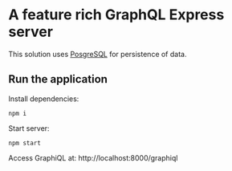 # A feature rich GraphQL Express server

This solution uses [PosgreSQL](https://www.postgresql.org/) for persistence of data.

## Run the application

Install dependencies:

    npm i

Start server: 

    npm start

Access GraphiQL at:
http://localhost:8000/graphiql